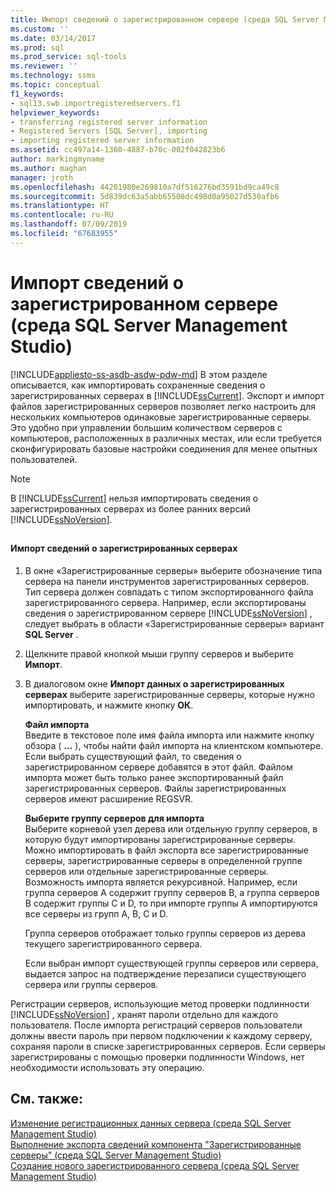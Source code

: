 ```yaml
---
title: Импорт сведений о зарегистрированном сервере (среда SQL Server Management Studio) | Документация Майкрософт
ms.custom: ''
ms.date: 03/14/2017
ms.prod: sql
ms.prod_service: sql-tools
ms.reviewer: ''
ms.technology: ssms
ms.topic: conceptual
f1_keywords:
- sql13.swb.importregisteredservers.f1
helpviewer_keywords:
- transferring registered server information
- Registered Servers [SQL Server], importing
- importing registered server information
ms.assetid: cc497a14-1360-4887-b70c-002f042823b6
author: markingmyname
ms.author: maghan
manager: jroth
ms.openlocfilehash: 44201980e269810a7df516276bd3591bd9ca49c8
ms.sourcegitcommit: 5d839dc63a5abb65508dc498d0a95027d530afb6
ms.translationtype: HT
ms.contentlocale: ru-RU
ms.lasthandoff: 07/09/2019
ms.locfileid: "67683955"
---
```

# <a name="import-registered-server-information-sql-server-management-studio"></a>Импорт сведений о зарегистрированном сервере (среда SQL Server Management Studio)
[!INCLUDE[appliesto-ss-asdb-asdw-pdw-md](../../includes/appliesto-ss-asdb-asdw-pdw-md.md)]
  В этом разделе описывается, как импортировать сохраненные сведения о зарегистрированных серверах в [!INCLUDE[ssCurrent](../../includes/sscurrent-md.md)]. Экспорт и импорт файлов зарегистрированных серверов позволяет легко настроить для нескольких компьютеров одинаковые зарегистрированные серверы. Это удобно при управлении большим количеством серверов с компьютеров, расположенных в различных местах, или если требуется сконфигурировать базовые настройки соединения для менее опытных пользователей.  
  
> [!NOTE]  
>  В [!INCLUDE[ssCurrent](../../includes/sscurrent-md.md)] нельзя импортировать сведения о зарегистрированных серверах из более ранних версий [!INCLUDE[ssNoVersion](../../includes/ssnoversion-md.md)].  
  
##  <a name="SSMSProcedure"></a>  
  
#### <a name="to-import-registered-server-information"></a>Импорт сведений о зарегистрированных серверах  
  
1.  В окне «Зарегистрированные серверы» выберите обозначение типа сервера на панели инструментов зарегистрированных серверов. Тип сервера должен совпадать с типом экспортированного файла зарегистрированного сервера. Например, если экспортированы сведения о зарегистрированном сервере [!INCLUDE[ssNoVersion](../../includes/ssnoversion-md.md)] , следует выбрать в области «Зарегистрированные серверы» вариант **SQL Server** .  
  
2.  Щелкните правой кнопкой мыши группу серверов и выберите **Импорт**.  
  
3.  В диалоговом окне **Импорт данных о зарегистрированных серверах** выберите зарегистрированные серверы, которые нужно импортировать, и нажмите кнопку **ОК**.  
  
     **Файл импорта**  
     Введите в текстовое поле имя файла импорта или нажмите кнопку обзора ( **...** ), чтобы найти файл импорта на клиентском компьютере. Если выбрать существующий файл, то сведения о зарегистрированном сервере добавятся в этот файл. Файлом импорта может быть только ранее экспортированный файл зарегистрированных серверов. Файлы зарегистрированных серверов имеют расширение REGSVR.  
  
     **Выберите группу серверов для импорта**  
     Выберите корневой узел дерева или отдельную группу серверов, в которую будут импортированы зарегистрированные серверы. Можно импортировать в файл экспорта все зарегистрированные серверы, зарегистрированные серверы в определенной группе серверов или отдельные зарегистрированные серверы. Возможность импорта является рекурсивной. Например, если группа серверов А содержит группу серверов В, а группа серверов В содержит группы C и D, то при импорте группы А импортируются все серверы из групп А, В, С и D.  
  
     Группа серверов отображает только группы серверов из дерева текущего зарегистрированного сервера.  
  
     Если выбран импорт существующей группы серверов или сервера, выдается запрос на подтверждение перезаписи существующего сервера или группы серверов.  
  
 Регистрации серверов, использующие метод проверки подлинности [!INCLUDE[ssNoVersion](../../includes/ssnoversion-md.md)] , хранят пароли отдельно для каждого пользователя. После импорта регистраций серверов пользователи должны ввести пароль при первом подключении к каждому серверу, сохраняя пароли в списке зарегистрированных серверов. Если серверы зарегистрированы с помощью проверки подлинности Windows, нет необходимости использовать эту операцию.  
  
## <a name="see-also"></a>См. также:  
 [Изменение регистрационных данных сервера (среда SQL Server Management Studio)](../../tools/sql-server-management-studio/change-a-server-s-registration-sql-server-management-studio.md)   
 [Выполнение экспорта сведений компонента "Зарегистрированные серверы" (среда SQL Server Management Studio)](../../tools/sql-server-management-studio/export-registered-server-information-sql-server-management-studio.md)   
 [Создание нового зарегистрированного сервера (среда SQL Server Management Studio)](../../tools/sql-server-management-studio/create-a-new-registered-server-sql-server-management-studio.md)  
  
  
